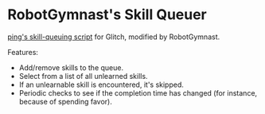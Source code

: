 # RobotGymnast's Skill Queuer

[ping's skill-queuing script](http://bit.ly/gqueue) for Glitch, modified by RobotGymnast.

Features:

 - Add/remove skills to the queue.
 - Select from a list of all unlearned skills.
 - If an unlearnable skill is encountered, it's skipped.
 - Periodic checks to see if the completion time has changed (for instance, because of spending favor).


